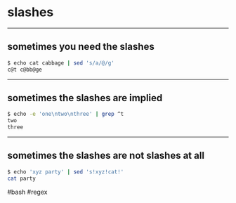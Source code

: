 # slashes
---
## sometimes you need the slashes

```bash
$ echo cat cabbage | sed 's/a/@/g'
c@t c@bb@ge
```

---
## sometimes the slashes are implied

```bash
$ echo -e 'one\ntwo\nthree' | grep ^t
two
three
```

---
## sometimes the slashes are not slashes at all

```bash
$ echo 'xyz party' | sed 's!xyz!cat!'
cat party
```

#bash #regex

